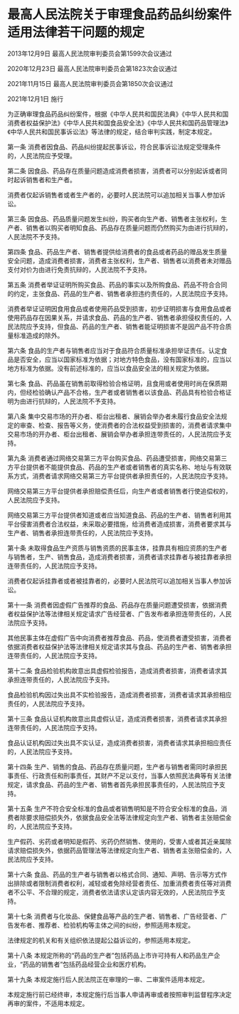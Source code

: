 # 最高人民法院关于审理食品药品纠纷案件适用法律若干问题的规定

2013年12月9日 最高人民法院审判委员会第1599次会议通过

2020年12月23日 最高人民法院审判委员会第1823次会议通过

2021年11月15日 最高人民法院审判委员会第1850次会议通过

2021年12月1日 施行

为正确审理食品药品纠纷案件，根据《中华人民共和国民法典》《中华人民共和国消费者权益保护法》《中华人民共和国食品安全法》《中华人民共和国药品管理法》《中华人民共和国民事诉讼法》等法律的规定，结合审判实践，制定本规定。

第一条 消费者因食品、药品纠纷提起民事诉讼，符合民事诉讼法规定受理条件的，人民法院应予受理。

第二条 因食品、药品存在质量问题造成消费者损害，消费者可以分别起诉或者同时起诉销售者和生产者。

消费者仅起诉销售者或者生产者的，必要时人民法院可以追加相关当事人参加诉讼。

第三条 因食品、药品质量问题发生纠纷，购买者向生产者、销售者主张权利，生产者、销售者以购买者明知食品、药品存在质量问题而仍然购买为由进行抗辩的，人民法院不予支持。

第四条 食品、药品生产者、销售者提供给消费者的食品或者药品的赠品发生质量安全问题，造成消费者损害，消费者主张权利，生产者、销售者以消费者未对赠品支付对价为由进行免责抗辩的，人民法院不予支持。

第五条 消费者举证证明所购买食品、药品的事实以及所购食品、药品不符合合同的约定，主张食品、药品的生产者、销售者承担违约责任的，人民法院应予支持。

消费者举证证明因食用食品或者使用药品受到损害，初步证明损害与食用食品或者使用药品存在因果关系，并请求食品、药品的生产者、销售者承担侵权责任的，人民法院应予支持，但食品、药品的生产者、销售者能证明损害不是因产品不符合质量标准造成的除外。

第六条 食品的生产者与销售者应当对于食品符合质量标准承担举证责任。认定食品是否安全，应当以国家标准为依据；对地方特色食品，没有国家标准的，应当以地方标准为依据。没有前述标准的，应当以食品安全法的相关规定为依据。

第七条 食品、药品虽在销售前取得检验合格证明，且食用或者使用时尚在保质期内，但经检验确认产品不合格，生产者或者销售者以该食品、药品具有检验合格证明为由进行抗辩的，人民法院不予支持。

第八条 集中交易市场的开办者、柜台出租者、展销会举办者未履行食品安全法规定的审查、检查、报告等义务，使消费者的合法权益受到损害的，消费者请求集中交易市场的开办者、柜台出租者、展销会举办者承担连带责任的，人民法院应予支持。

第九条 消费者通过网络交易第三方平台购买食品、药品遭受损害，网络交易第三方平台提供者不能提供食品、药品的生产者或者销售者的真实名称、地址与有效联系方式，消费者请求网络交易第三方平台提供者承担责任的，人民法院应予支持。

网络交易第三方平台提供者承担赔偿责任后，向生产者或者销售者行使追偿权的，人民法院应予支持。

网络交易第三方平台提供者知道或者应当知道食品、药品的生产者、销售者利用其平台侵害消费者合法权益，未采取必要措施，给消费者造成损害，消费者要求其与生产者、销售者承担连带责任的，人民法院应予支持。

第十条 未取得食品生产资质与销售资质的民事主体，挂靠具有相应资质的生产者与销售者，生产、销售食品，造成消费者损害，消费者请求挂靠者与被挂靠者承担连带责任的，人民法院应予支持。

消费者仅起诉挂靠者或者被挂靠者的，必要时人民法院可以追加相关当事人参加诉讼。

第十一条 消费者因虚假广告推荐的食品、药品存在质量问题遭受损害，依据消费者权益保护法等法律相关规定请求广告经营者、广告发布者承担连带责任的，人民法院应予支持。

其他民事主体在虚假广告中向消费者推荐食品、药品，使消费者遭受损害，消费者依据消费者权益保护法等法律相关规定请求其与食品、药品的生产者、销售者承担连带责任的，人民法院应予支持。

第十二条 食品检验机构故意出具虚假检验报告，造成消费者损害，消费者请求其承担连带责任的，人民法院应予支持。

食品检验机构因过失出具不实检验报告，造成消费者损害，消费者请求其承担相应责任的，人民法院应予支持。

第十三条 食品认证机构故意出具虚假认证，造成消费者损害，消费者请求其承担连带责任的，人民法院应予支持。

食品认证机构因过失出具不实认证，造成消费者损害，消费者请求其承担相应责任的，人民法院应予支持。

第十四条 生产、销售的食品、药品存在质量问题，生产者与销售者需同时承担民事责任、行政责任和刑事责任，其财产不足以支付，当事人依照民法典等有关法律规定，请求食品、药品的生产者、销售者首先承担民事责任的，人民法院应予支持。

第十五条 生产不符合安全标准的食品或者销售明知是不符合安全标准的食品，消费者除要求赔偿损失外，依据食品安全法等法律规定向生产者、销售者主张赔偿金的，人民法院应予支持。

生产假药、劣药或者明知是假药、劣药仍然销售、使用的，受害人或者其近亲属除请求赔偿损失外，依据药品管理法等法律规定向生产者、销售者主张赔偿金的，人民法院应予支持。

第十六条 食品、药品的生产者与销售者以格式合同、通知、声明、告示等方式作出排除或者限制消费者权利，减轻或者免除经营者责任、加重消费者责任等对消费者不公平、不合理的规定，消费者依法请求认定该内容无效的，人民法院应予支持。

第十七条 消费者与化妆品、保健食品等产品的生产者、销售者、广告经营者、广告发布者、推荐者、检验机构等主体之间的纠纷，参照适用本规定。

法律规定的机关和有关组织依法提起公益诉讼的，参照适用本规定。

第十八条 本规定所称的“药品的生产者”包括药品上市许可持有人和药品生产企业，“药品的销售者”包括药品经营企业和医疗机构。

第十九条 本规定施行后人民法院正在审理的一审、二审案件适用本规定。

本规定施行前已经终审，本规定施行后当事人申请再审或者按照审判监督程序决定再审的案件，不适用本规定。
